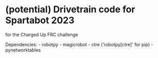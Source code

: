 # (potential) Drivetrain code for Spartabot 2023

for the Charged Up FRC challenge

Dependencies:
    - robotpy
    - magicrobot
    - ctre ('robotpy[ctre]' for pip)
    - pynetworktables
